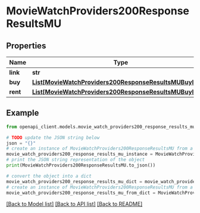 # MovieWatchProviders200ResponseResultsMU


## Properties

Name | Type | Description | Notes
------------ | ------------- | ------------- | -------------
**link** | **str** |  | [optional] 
**buy** | [**List[MovieWatchProviders200ResponseResultsMUBuyInner]**](MovieWatchProviders200ResponseResultsMUBuyInner.md) |  | [optional] 
**rent** | [**List[MovieWatchProviders200ResponseResultsMUBuyInner]**](MovieWatchProviders200ResponseResultsMUBuyInner.md) |  | [optional] 

## Example

```python
from openapi_client.models.movie_watch_providers200_response_results_mu import MovieWatchProviders200ResponseResultsMU

# TODO update the JSON string below
json = "{}"
# create an instance of MovieWatchProviders200ResponseResultsMU from a JSON string
movie_watch_providers200_response_results_mu_instance = MovieWatchProviders200ResponseResultsMU.from_json(json)
# print the JSON string representation of the object
print(MovieWatchProviders200ResponseResultsMU.to_json())

# convert the object into a dict
movie_watch_providers200_response_results_mu_dict = movie_watch_providers200_response_results_mu_instance.to_dict()
# create an instance of MovieWatchProviders200ResponseResultsMU from a dict
movie_watch_providers200_response_results_mu_from_dict = MovieWatchProviders200ResponseResultsMU.from_dict(movie_watch_providers200_response_results_mu_dict)
```
[[Back to Model list]](../README.md#documentation-for-models) [[Back to API list]](../README.md#documentation-for-api-endpoints) [[Back to README]](../README.md)


